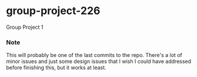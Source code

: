 # group-project-226

Group Project 1

### Note

This will probably be one of the last commits to the repo. There's a lot of minor issues and just some design issues that I wish I could have addressed before finishing this, but it works at least.
